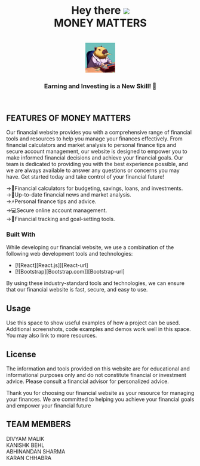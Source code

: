 <h1 align= "center"> Hey there <img src="https://media.giphy.com/media/hvRJCLFzcasrR4ia7z/giphy.gif" width="35px"><br>MONEY MATTERS</h1>


<!-- PROJECT LOGO -->
<br />
<div align="center">
  <a href="https://github.com/othneildrew/Best-README-Template">
    <img src="logo.png" alt="Logo" width="80" height="80">
  </a>
</div>

<h3 align="center">Earning and Investing is a New Skill! 🤩</h3>
<br>

<!-- ABOUT THE PROJECT -->
## FEATURES OF MONEY MATTERS

Our financial website provides you with a comprehensive range of financial tools and resources to help you manage your finances effectively. From financial calculators and market analysis to personal finance tips and secure account management, our website is designed to empower you to make informed financial decisions and achieve your financial goals. Our team is dedicated to providing you with the best experience possible, and we are always available to answer any questions or concerns you may have. Get started today and take control of your financial future!

->🤑Financial calculators for budgeting, savings, loans, and investments.<br>
->🤩Up-to-date financial news and market analysis.<br>
->⚡️Personal finance tips and advice.<br>
->💻Secure online account management.<br>
->🦋Financial tracking and goal-setting tools.<br>



### Built With

While developing our financial website, we use a combination of the following web development tools and technologies:

* [![React][React.js]][React-url]
* [![Bootstrap][Bootstrap.com]][Bootstrap-url]

By using these industry-standard tools and technologies, we can ensure that our financial website is fast, secure, and easy to use.



## Usage

Use this space to show useful examples of how a project can be used. Additional screenshots, code examples and demos work well in this space. You may also link to more resources.


<!-- LICENSE -->
## License

The information and tools provided on this website are for educational and informational purposes only and do not constitute financial or investment advice. Please consult a financial advisor for personalized advice.

Thank you for choosing our financial website as your resource for managing your finances. We are committed to helping you achieve your financial goals and empower your financial future


<!-- TEAM MEMBERS -->
## TEAM MEMBERS

DIVYAM MALIK<br>
KANISHK BEHL<br>
ABHINANDAN SHARMA<br>
KARAN CHHABRA<br>


